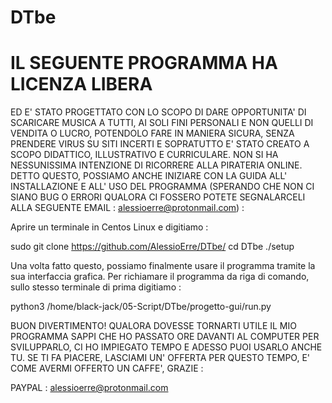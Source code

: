 # DTbe
# IL SEGUENTE PROGRAMMA HA LICENZA LIBERA 
ED E' STATO PROGETTATO CON LO SCOPO DI DARE OPPORTUNITA' DI SCARICARE MUSICA A TUTTI, AI SOLI FINI PERSONALI E NON QUELLI DI VENDITA O LUCRO, POTENDOLO FARE IN MANIERA SICURA, SENZA PRENDERE VIRUS SU SITI INCERTI E SOPRATUTTO E' STATO CREATO A SCOPO DIDATTICO, ILLUSTRATIVO E CURRICULARE. NON SI HA NESSUNISSIMA INTENZIONE DI RICORRERE ALLA PIRATERIA ONLINE. DETTO QUESTO, POSSIAMO ANCHE INIZIARE CON LA GUIDA ALL' INSTALLAZIONE E ALL' USO DEL PROGRAMMA (SPERANDO CHE NON CI SIANO BUG O ERRORI QUALORA CI FOSSERO POTETE SEGNALARCELI ALLA SEGUENTE EMAIL : alessioerre@protonmail.com) :

Aprire un terminale in Centos Linux e digitiamo :

   sudo git clone https://github.com/AlessioErre/DTbe/
   cd DTbe
   ./setup

Una volta fatto questo, possiamo finalmente usare il programma tramite la sua interfaccia grafica. Per richiamare il programma da riga di comando, sullo stesso terminale di prima digitiamo :

   python3 /home/black-jack/05-Script/DTbe/progetto-gui/run.py
   
BUON DIVERTIMENTO!
QUALORA DOVESSE TORNARTI UTILE IL MIO PROGRAMMA SAPPI CHE HO PASSATO ORE DAVANTI AL COMPUTER PER SVILUPPARLO, CI HO IMPIEGATO TEMPO E ADESSO PUOI USARLO ANCHE TU. SE TI FA PIACERE, LASCIAMI UN' OFFERTA PER QUESTO TEMPO, E' COME AVERMI OFFERTO UN CAFFE', GRAZIE :

   PAYPAL : alessioerre@protonmail.com
